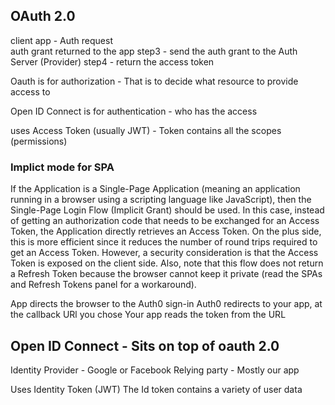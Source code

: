 ## OAuth 2.0 
 client app - Auth request  
 auth grant returned to the app 
 step3 - send the auth grant to the Auth Server (Provider)
 step4 - return the access token

Oauth is for authorization - That is to decide what resource to provide access to

Open ID Connect is for authentication - who has the access

uses Access Token (usually JWT) - Token contains all the scopes (permissions)


### Implict mode for SPA

If the Application is a Single-Page Application (meaning an application running in a 
browser using a scripting language like JavaScript), then the Single-Page 
Login Flow (Implicit Grant) should be used. In this case, instead of 
getting an authorization code that needs to be exchanged for an Access 
Token, the Application directly retrieves an Access Token. On 
the plus side, this is more efficient since it reduces the 
number of round trips required to get an Access Token. However, a 
security consideration is that the Access Token is exposed on the client side. 
Also, note that this flow does not return a Refresh Token because the browser cannot keep it private 
(read the SPAs and Refresh Tokens panel for a workaround).

App directs the browser to the Auth0 sign-in 
Auth0 redirects to your app, at the callback URl you chose
Your app reads the token from the URL


## Open ID Connect - Sits on top of oauth 2.0
Identity Provider - Google or Facebook
Relying party - Mostly our app

Uses Identity Token (JWT)
The Id token contains a variety of user data
